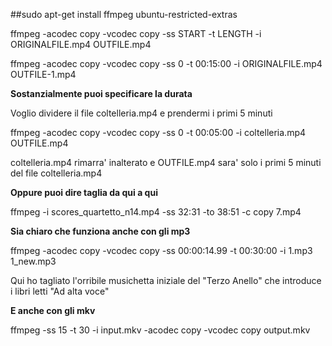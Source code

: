 ##sudo apt-get install ffmpeg ubuntu-restricted-extras

ffmpeg -acodec copy -vcodec copy -ss START -t LENGTH -i ORIGINALFILE.mp4 OUTFILE.mp4

ffmpeg -acodec copy -vcodec copy -ss 0 -t 00:15:00 -i ORIGINALFILE.mp4 OUTFILE-1.mp4

**Sostanzialmente puoi specificare la durata**

Voglio dividere il file coltelleria.mp4 e prendermi i primi 5 minuti

ffmpeg -acodec copy -vcodec copy -ss 0 -t 00:05:00 -i coltelleria.mp4 OUTFILE.mp4

coltelleria.mp4 rimarra' inalterato e OUTFILE.mp4 sara' solo i primi 5 minuti del file coltelleria.mp4

**Oppure puoi dire taglia da qui a qui**

ffmpeg -i scores_quartetto_n14.mp4 -ss 32:31 -to 38:51 -c copy 7.mp4

**Sia chiaro che funziona anche con gli mp3**

ffmpeg -acodec copy -vcodec copy -ss 00:00:14.99 -t 00:30:00 -i 1.mp3 1_new.mp3

Qui ho tagliato l'orribile musichetta iniziale del "Terzo Anello" che introduce i libri letti "Ad alta voce"

**E anche con gli mkv**

ffmpeg -ss 15 -t 30 -i input.mkv -acodec copy -vcodec copy output.mkv
